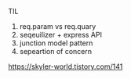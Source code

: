 TIL

1. req.param  vs req.quary 
2.  seqeuilizer + express API
3.   junction model pattern 
4.  sepeartion of concern 


https://skyler-world.tistory.com/141
